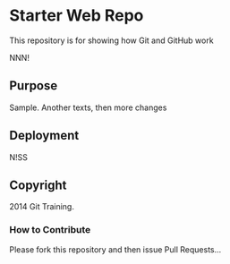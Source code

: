 # Starter Web Repo

This repository is for showing how Git and GitHub work

NNN!

## Purpose

Sample. Another texts, then more changes

## Deployment

N!SS

## Copyright

2014 Git Training.

### How to Contribute

Please fork this repository and then issue Pull Requests...
